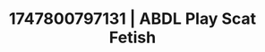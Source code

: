 ---
categories:
- Tradwife
- Chastity play
- Erotic audiobooks
- Mindful sex
- Deep touch
image: /assets/images/1747800797131.jpg
layout: post
seo:
  description: Featured content with high-quality ABDL Play, Scat Fetish. HD images
    available.
  keywords: ABDL Play, Scat Fetish
  og_image: /assets/images/1747800797131.jpg
  schema_type: VisualArtwork
tags:
- ABDL Play
- Scat Fetish
- '#1747800797131'
title: 1747800797131 | ABDL Play Scat Fetish
---